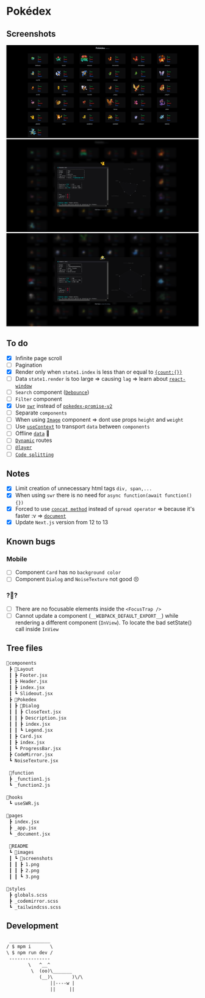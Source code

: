 # Pokédex

## Screenshots

![](./README/images/screenshots/1.png)
![](./README/images/screenshots/2.png)
![](./README/images/screenshots/3.png)

## To do

- [x] Infinite page scroll
- [ ] Pagination
- [x] Render only when `state1.index` is less than or equal to [`{count:{}}`](https://pokeapi.co/api/v2/pokemon/)
- [ ] Data `state1.render` is too large => causing `lag` => learn about [`react-window`](https://www.npmjs.com/package/react-window)
- [ ] `Search` component ([`Debounce`](https://streamich.github.io/react-use/?path=/story/side-effects-usedebounce--docs))
- [ ] `Filter` component
- [x] Use [`swr`](https://swr.vercel.app/) instead of [`pokedex-promise-v2`](https://github.com/PokeAPI/pokedex-promise-v2)
- [ ] Separate `components`
- [ ] When using [`Image`](https://nextjs.org/docs/api-reference/next/image) component => dont use props `height` and `weight`
- [ ] Use [`useContext`](https://codesandbox.io/s/react-context-hq0sm8) to transport `data` between `components`
- [ ] Offline [`data`](https://github.com/PokeAPI/pokeapi) 🤡
- [ ] [`Dynamic`](https://nextjs.org/docs/routing/dynamic-routes) routes
- [ ] [`@layer`](https://tailwindcss.com/docs/functions-and-directives#layer)
- [ ] [`Code splitting`](https://reactjs.org/docs/code-splitting.html)

## Notes

- [x] Limit creation of unnecessary html tags `div, span,...`
- [x] When using `swr` there is no need for `async function(await function() {})`
- [x] Forced to use [`concat method`](/components/Pokedex/index.jsx#L63) instead of `spread operator` => because it's faster :v => [`document`](https://stackoverflow.com/questions/48865710/spread-operator-vs-array-concat)
- [x] Update `Next.js` version from 12 to 13

## Known bugs

### Mobile

- [ ] Component `Card` has no `background color`
- [ ] Component `Dialog` and `NoiseTexture` not good 😣

### ?🙂?

- [ ] There are no focusable elements inside the `<FocusTrap />`
- [ ] Cannot update a component (`__WEBPACK_DEFAULT_EXPORT__`) while rendering a different component (`InView`). To locate the bad setState() call inside `InView`

## Tree files

```text
📂components
 ┣ 📂Layout
 ┃ ┣ Footer.jsx
 ┃ ┣ Header.jsx
 ┃ ┣ index.jsx
 ┃ ┗ Slideout.jsx
 ┣ 📂Pokedex
 ┃ ┣ 📂Dialog
 ┃ ┃ ┣ CloseText.jsx
 ┃ ┃ ┣ Description.jsx
 ┃ ┃ ┣ index.jsx
 ┃ ┃ ┗ Legend.jsx
 ┃ ┣ Card.jsx
 ┃ ┣ index.jsx
 ┃ ┗ ProgressBar.jsx
 ┣ CodeMirror.jsx
 ┗ NoiseTexture.jsx

 📂function
 ┣ _function1.js
 ┗ _function2.js

📂hooks
 ┗ useSWR.js

📂pages
 ┣ index.jsx
 ┣ _app.jsx
 ┗ _document.jsx

 📂README
 ┗ 📂images
 ┃ ┗ 📂screenshots
 ┃ ┃ ┣ 1.png
 ┃ ┃ ┣ 2.png
 ┃ ┃ ┗ 3.png

📂styles
 ┣ globals.scss
 ┣ _codemirror.scss
 ┗ _tailwindcss.scss
```

## Development

```text
 _______________
/ $ mpm i       \
\ $ npm run dev /
 ---------------
        \   ^__^
         \  (oo)\_______
            (__)\       )\/\
                ||----w |
                ||     ||
```
